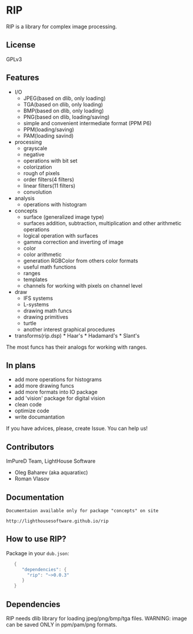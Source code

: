 # RIP

RIP is a library for complex image processing.

## License

GPLv3

## Features
   * I/O
      * JPEG(based on dlib, only loading)
      * TGA(based on dlib, only loading)
      * BMP(based on dlib, only loading)
      * PNG(based on dlib, loading/saving)
      * simple and convenient intermediate format (PPM P6)
      * PPM(loading/saving)
      * PAM(loading savind)
   * processing
      *  grayscale
      *  negative
      *  operations with bit set
      *  colorization
      *  rough of pixels
      *  order filters(4 filters)
      *  linear filters(11 filters)
      *  convolution
   *  analysis
      *  operations with histogram
   *  concepts
      *  surface (generalized image type)
      *  surfaces addition, subtraction, multiplication and other arithmetic operations
      *  logical operation with surfaces
      *  gamma correction and inverting of image
      *  color
      *  color arithmetic
      *  generation RGBColor from others color formats
      *  useful math functions
      *  ranges
      *  templates
      *  channels for working with pixels on channel level
   *  draw
      *  IFS systems
      *  L-systems
      *  drawing math funcs
      *  drawing primitives
      *  turtle
      *  another interest graphical procedures
   *   transforms(rip.dsp)
      *  Haar's
      *  Hadamard's
      *  Slant's

The most funcs has their analogs for working with ranges.

## In plans
   *  add more operations for histograms
   *  add more drawing funcs
   *  add more formats into IO package
   *  add 'vision' package for digital vision
   *  clean code
   *  optimize code
   *  write documantation

If you have advices, please, create Issue. You can help us!

## Contributors
   ImPureD Team, LightHouse Software

   *  Oleg Baharev (aka aquaratixc)
   *  Roman Vlasov

## Documentation

    Documentaion available only for package "concepts" on site

    http://lighthousesoftware.github.io/rip

## How to use RIP?

Package in your `dub.json`:
```d
   {
      "dependencies": {
        "rip": "~>0.0.3"
      }
   }
```
## Dependencies

RIP needs dlib library for loading jpeg/png/bmp/tga files.
WARNING: image can be saved ONLY in ppm/pam/png formats.
